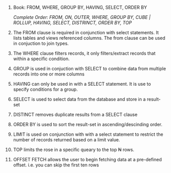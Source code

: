 1. Book: FROM, WHERE, GROUP BY, HAVING, SELECT, ORDER BY

   *Complete Order: FROM, ON, OUTER, WHERE, GROUP BY, CUBE | ROLLUP, HAVING, SELECT, DISTRINCT, ORDER BY, TOP*

2. The FROM clause is required in conjunction with select statements. It lists tables and views referenced columns. The from clause can be used in conjuction to join types.   

3. The WHERE clause filters records, it only filters/extract records that within a specific condition.

4. GROUP is used in conjuction with SELECT to combine data from multiple records into one or more columns 

5. HAVING can only be used in with a SELECT statement. It is use to specify conditions for a group.

6. SELECT is used to select data from the database and store in a result-set

7. DISTINCT removes duplicate results from a SELECT clause

8. ORDER BY is used to sort the result-set in ascending/descinding order.

9. LIMIT is used on conjunction with with a select statement to restrict the number of records returned based on a limit value.

10. TOP limits the rose in a specific queary to the top ~~N~~ rows.

11. OFFSET FETCH allows the user to begin fetching data at a pre-defined offset. i.e. you can skip the first ten rows 